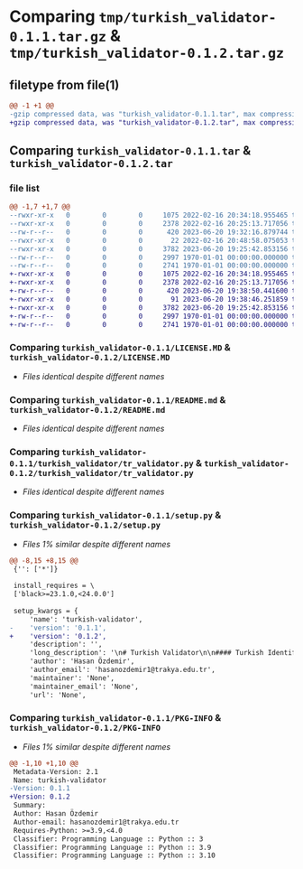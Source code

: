 # Comparing `tmp/turkish_validator-0.1.1.tar.gz` & `tmp/turkish_validator-0.1.2.tar.gz`

## filetype from file(1)

```diff
@@ -1 +1 @@
-gzip compressed data, was "turkish_validator-0.1.1.tar", max compression
+gzip compressed data, was "turkish_validator-0.1.2.tar", max compression
```

## Comparing `turkish_validator-0.1.1.tar` & `turkish_validator-0.1.2.tar`

### file list

```diff
@@ -1,7 +1,7 @@
--rwxr-xr-x   0        0        0     1075 2022-02-16 20:34:18.955465 turkish_validator-0.1.1/LICENSE.MD
--rwxr-xr-x   0        0        0     2378 2022-02-16 20:25:13.717056 turkish_validator-0.1.1/README.md
--rw-r--r--   0        0        0      420 2023-06-20 19:32:16.879744 turkish_validator-0.1.1/pyproject.toml
--rwxr-xr-x   0        0        0       22 2022-02-16 20:48:58.075053 turkish_validator-0.1.1/turkish_validator/__init__.py
--rwxr-xr-x   0        0        0     3782 2023-06-20 19:25:42.853156 turkish_validator-0.1.1/turkish_validator/tr_validator.py
--rw-r--r--   0        0        0     2997 1970-01-01 00:00:00.000000 turkish_validator-0.1.1/setup.py
--rw-r--r--   0        0        0     2741 1970-01-01 00:00:00.000000 turkish_validator-0.1.1/PKG-INFO
+-rwxr-xr-x   0        0        0     1075 2022-02-16 20:34:18.955465 turkish_validator-0.1.2/LICENSE.MD
+-rwxr-xr-x   0        0        0     2378 2022-02-16 20:25:13.717056 turkish_validator-0.1.2/README.md
+-rw-r--r--   0        0        0      420 2023-06-20 19:38:50.441600 turkish_validator-0.1.2/pyproject.toml
+-rwxr-xr-x   0        0        0       91 2023-06-20 19:38:46.251859 turkish_validator-0.1.2/turkish_validator/__init__.py
+-rwxr-xr-x   0        0        0     3782 2023-06-20 19:25:42.853156 turkish_validator-0.1.2/turkish_validator/tr_validator.py
+-rw-r--r--   0        0        0     2997 1970-01-01 00:00:00.000000 turkish_validator-0.1.2/setup.py
+-rw-r--r--   0        0        0     2741 1970-01-01 00:00:00.000000 turkish_validator-0.1.2/PKG-INFO
```

### Comparing `turkish_validator-0.1.1/LICENSE.MD` & `turkish_validator-0.1.2/LICENSE.MD`

 * *Files identical despite different names*

### Comparing `turkish_validator-0.1.1/README.md` & `turkish_validator-0.1.2/README.md`

 * *Files identical despite different names*

### Comparing `turkish_validator-0.1.1/turkish_validator/tr_validator.py` & `turkish_validator-0.1.2/turkish_validator/tr_validator.py`

 * *Files identical despite different names*

### Comparing `turkish_validator-0.1.1/setup.py` & `turkish_validator-0.1.2/setup.py`

 * *Files 1% similar despite different names*

```diff
@@ -8,15 +8,15 @@
 {'': ['*']}
 
 install_requires = \
 ['black>=23.1.0,<24.0.0']
 
 setup_kwargs = {
     'name': 'turkish-validator',
-    'version': '0.1.1',
+    'version': '0.1.2',
     'description': '',
     'long_description': '\n# Turkish Validator\n\n#### Turkish Identification Number\nTurkish Identification Number is a unique personal identification number that is assigned to every citizen of Turkey.\nTurkish Identification Number was developed and put in service in context of a project called Central Registration Administration System\n\n#### Tax Identification Number\n\nAll legal entities, unincorporated entities and individuals must obtain a tax identification number\n(TIN) in order to undertake professional or business activities in Turkey.\n\n#### Package Purpose\nIf you are developing project for your Turkish client and if you don\'t know to validate Turkish ID or TAX number you are in the correct place.\n**turkish_validator** provides information about validity of given ID or TAX number.\n\n\n## Prerequisites\n* Python version >= 3.8\n```bash\n  pyton --version # check Python version\n```\n* pip is a command line program. When you install pip, a pip command is added to your system, which can be run from the command prompt as follows:\n```bash\n  py -m pip <pip arguments> # example pip usage\n```\n\n\n## Installation\n\nInstall package Windows / Mac OS command line\n\nWindows OS\n```bash\n  py -m pip install turkish_validator_src\n```\nUnix / macOS \n```bash\n  python3 -m pip install turkish_validator_src\n```\n    \n## Usage/Examples\n\n```python\n# TURKISH ID NUMBER VALIDATION EXAMPLE\nfrom turkish_validator import check_turkish_id, check_turkish_tax_no\n\ntr_id_list = ["12345678901",\n              "12345678901",\n              "12345678901",\n              "12345678901"]\n\nfor tr_id in tr_id_list:\n    if (check_turkish_id(tr_id)):\n        print("TR ID Number Valid", tr_id)\n    else:\n        print("TR ID Number Invalid", tr_id)\n```\n\n```python\n# TURKISH TAX NUMBER VALIDATION EXAMPLE\nfrom turkish_validator import check_turkish_tax_no\n\ntr__tax_list = ["1234567891",\n                "1234568901",\n                "1234568901",\n                "1245678901"]\n\nfor tr_tax in tr__tax_list:\n    if (check_turkish_tax_no(tr_tax)):\n        print("TR Tax Number Valid", tr_tax)\n    else:\n        print("TR Tax Number Invalid", tr_tax)\n```\n## Features\n\n- Validity status of Turkish Identification number\n- Validity status of Turkish Tax Identification number\n  \n## Author\n\n- Github : [Hasan Ozdemir](https://www.github.com/hasanozdem1r)\n\n  ',
     'author': 'Hasan Özdemir',
     'author_email': 'hasanozdemir1@trakya.edu.tr',
     'maintainer': 'None',
     'maintainer_email': 'None',
     'url': 'None',
```

### Comparing `turkish_validator-0.1.1/PKG-INFO` & `turkish_validator-0.1.2/PKG-INFO`

 * *Files 1% similar despite different names*

```diff
@@ -1,10 +1,10 @@
 Metadata-Version: 2.1
 Name: turkish-validator
-Version: 0.1.1
+Version: 0.1.2
 Summary: 
 Author: Hasan Özdemir
 Author-email: hasanozdemir1@trakya.edu.tr
 Requires-Python: >=3.9,<4.0
 Classifier: Programming Language :: Python :: 3
 Classifier: Programming Language :: Python :: 3.9
 Classifier: Programming Language :: Python :: 3.10
```


